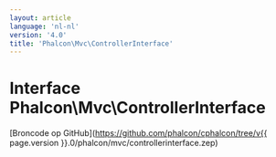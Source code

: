 ```yaml
---
layout: article
language: 'nl-nl'
version: '4.0'
title: 'Phalcon\Mvc\ControllerInterface'
---
```

# Interface **Phalcon\Mvc\ControllerInterface**

[Broncode op GitHub](https://github.com/phalcon/cphalcon/tree/v{{ page.version }}.0/phalcon/mvc/controllerinterface.zep)